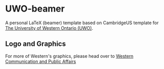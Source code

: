 # UWO-beamer
A personal LaTeX (beamer) template based on CambridgeUS template for [The University of Western Ontario (UWO)](https://www.uwo.ca/).

## Logo and Graphics
For more of Western's graphics, please head over to [Western Communication and Public Affairs](http://communications.uwo.ca/comms/western_brand/vis_toolkit/western_logo.html)
